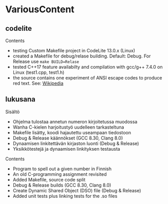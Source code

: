 # VariousContent
## codelite
Contents
* testing Custom Makefile project in CodeLite 13.0.x (Linux)
* created a Makefile for debug/relase building. Default: Debug. For Release use ```make BUILD=Relase```
* tested C++17 feature availabilty and compilation with gcc/g++ 7.4.0 on Linux (test1.cpp, test1.h)
* the source contains one experiment of ANSI escape codes to produce red text. See: [Wikipedia](https://en.wikipedia.org/wiki/ANSI_escape_code#Example_of_use_in_C) 
## lukusana

Sisältö
* Ohjelma tulostaa annetun numeron kirjoitetussa muodossa
* Wanha C-kielen harjoitustyö uudelleen tarkasteltuna
* Makefile lisätty, koodi hajautettu useampaan tiedostoon
* Debug & Release käännökset (GCC 8.30, Clang 8.0)
* Dynaamisen linkitettävän kirjaston luonti (Debug & Release)
* Yksikkötestejä ja dynaamisen linkityksen testausta


Contents
* Program to spell out a given number in Finnish
* An old C-programming assignment revisited
* Added Makefile, source code split
* Debug & Release builds (GCC 8.30, Clang 8.0)
* Create Dynamic Shared Object (DSO) file (Debug & Release)
* Added unit tests plus linking tests for the .so files
